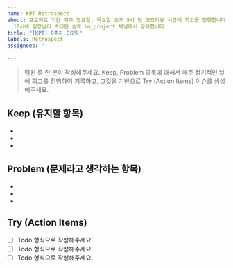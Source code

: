 ```yaml
---
name: KPT Retrospect
about: 프로젝트 기간 매주 월요일, 목요일 오후 5시 팀 코드리뷰 시간에 회고를 진행합니다. 작성한 회고 이슈 카드 링크를 화요일, 금요일 아침
  10시에 팀장님이 초대된 슬랙 im_project 채널에서 공유합니다.
title: "[KPT] 0주차 O요일"
labels: Retrospect
assignees: ''

---
```


>팀원 중 한 분이 작성해주세요.
>Keep, Problem 항목에 대해서 매주 정기적인 날에 회고를 진행하여 기록하고, 그것을 기반으로 Try (Action Items) 이슈를 생성해주세요.

Keep (유지할 항목)
-----------------
* 
* 
* 

Problem (문제라고 생각하는 항목)
------------------------------
* 
* 
* 

Try (Action Items)
------------------
- [ ] Todo 형식으로 작성해주세요.
- [ ] Todo 형식으로 작성해주세요.
- [ ] Todo 형식으로 작성해주세요.
